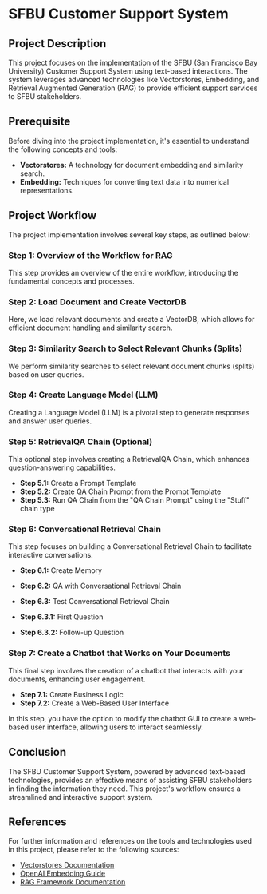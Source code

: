 # SFBU Customer Support System

## Project Description

This project focuses on the implementation of the SFBU (San Francisco Bay University) Customer Support System using text-based interactions. The system leverages advanced technologies like Vectorstores, Embedding, and Retrieval Augmented Generation (RAG) to provide efficient support services to SFBU stakeholders.

## Prerequisite

Before diving into the project implementation, it's essential to understand the following concepts and tools:

- **Vectorstores:** A technology for document embedding and similarity search.
- **Embedding:** Techniques for converting text data into numerical representations.

## Project Workflow

The project implementation involves several key steps, as outlined below:

### Step 1: Overview of the Workflow for RAG

This step provides an overview of the entire workflow, introducing the fundamental concepts and processes.

### Step 2: Load Document and Create VectorDB

Here, we load relevant documents and create a VectorDB, which allows for efficient document handling and similarity search.

### Step 3: Similarity Search to Select Relevant Chunks (Splits)

We perform similarity searches to select relevant document chunks (splits) based on user queries.

### Step 4: Create Language Model (LLM)

Creating a Language Model (LLM) is a pivotal step to generate responses and answer user queries.

### Step 5: RetrievalQA Chain (Optional)

This optional step involves creating a RetrievalQA Chain, which enhances question-answering capabilities.

- **Step 5.1:** Create a Prompt Template
- **Step 5.2:** Create QA Chain Prompt from the Prompt Template
- **Step 5.3:** Run QA Chain from the "QA Chain Prompt" using the "Stuff" chain type

### Step 6: Conversational Retrieval Chain

This step focuses on building a Conversational Retrieval Chain to facilitate interactive conversations.

- **Step 6.1:** Create Memory
- **Step 6.2:** QA with Conversational Retrieval Chain
- **Step 6.3:** Test Conversational Retrieval Chain

- **Step 6.3.1:** First Question
- **Step 6.3.2:** Follow-up Question

### Step 7: Create a Chatbot that Works on Your Documents

This final step involves the creation of a chatbot that interacts with your documents, enhancing user engagement.

- **Step 7.1:** Create Business Logic
- **Step 7.2:** Create a Web-Based User Interface

In this step, you have the option to modify the chatbot GUI to create a web-based user interface, allowing users to interact seamlessly.

## Conclusion

The SFBU Customer Support System, powered by advanced text-based technologies, provides an effective means of assisting SFBU stakeholders in finding the information they need. This project's workflow ensures a streamlined and interactive support system.

## References

For further information and references on the tools and technologies used in this project, please refer to the following sources:

- [Vectorstores Documentation](link_to_vectorstores_docs)
- [OpenAI Embedding Guide](link_to_openai_embedding_guide)
- [RAG Framework Documentation](link_to_rag_framework_docs)

